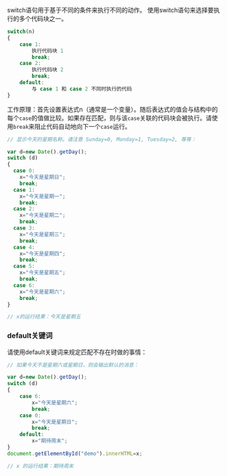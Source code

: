 switch语句用于基于不同的条件来执行不同的动作。
使用switch语句来选择要执行的多个代码块之一。

```js
switch(n)
{
    case 1:
        执行代码块 1
        break;
    case 2:
        执行代码块 2
        break;
    default:
        与 case 1 和 case 2 不同时执行的代码
}
```

工作原理：首先设置表达式n（通常是一个变量）。随后表达式的值会与结构中的每个```case```的值做比较。如果存在匹配，则与该```case```关联的代码块会被执行。请使用```break```来阻止代码自动地向下一个```case```运行。

```js
// 显示今天的星期名称。请注意 Sunday=0, Monday=1, Tuesday=2, 等等：

var d=new Date().getDay(); 
switch (d) 
{ 
  case 0:
    x="今天是星期日"; 
    break; 
  case 1:
    x="今天是星期一"; 
    break; 
  case 2:
    x="今天是星期二"; 
    break; 
  case 3:
    x="今天是星期三"; 
    break; 
  case 4:
    x="今天是星期四"; 
    break; 
  case 5:
    x="今天是星期五"; 
    break; 
  case 6:
    x="今天是星期六"; 
    break; 
}

// x的运行结果：今天是星期五
```

### default关键词
请使用default关键词来规定匹配不存在时做的事情：

```js
// 如果今天不是星期六或星期日，则会输出默认的消息：

var d=new Date().getDay();
switch (d)
{
    case 6:
        x="今天是星期六";
        break;
    case 0:
        x="今天是星期日";
        break;
    default:
        x="期待周末";
}
document.getElementById("demo").innerHTML=x;

// x 的运行结果：期待周末
```